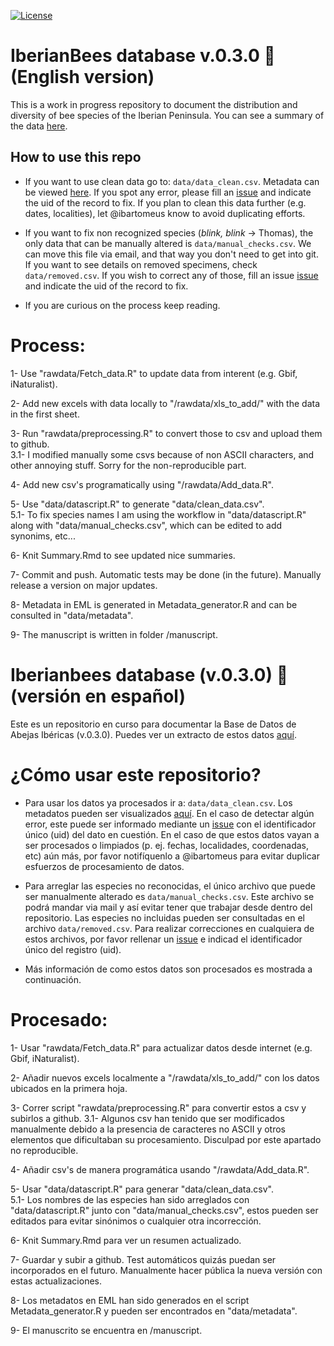 [![License](https://licensebuttons.net/l/by/4.0/80x15.png)](https://raw.githubusercontent.com/ibartomeus/IberianBees/master/LICENSE)

# IberianBees database v.0.3.0 :bee: (English version)

This is a work in progress repository to document the distribution and diversity of bee species of the Iberian Peninsula. You can see a summary of the data [here](https://github.com/ibartomeus/IberianBees/blob/master/Summary.md).   

## How to use this repo  

- If you want to use clean data go to: `data/data_clean.csv`. Metadata can be viewed [here](http://htmlpreview.github.io/?https://github.com/ibartomeus/IberianBees/blob/master/docs/index.html). If you spot any error, please fill an [issue](https://github.com/ibartomeus/IberianBees/issues) and indicate the uid of the record to fix. If you plan to clean this data further (e.g. dates, localities), let @ibartomeus know to avoid duplicating efforts.

- If you want to fix non recognized species (*blink, blink* -> Thomas), the only data that can be manually altered is `data/manual_checks.csv`. We can move this file via email, and that way you don't need to get into git. If you want to see details on removed specimens, check `data/removed.csv`. If you wish to correct any of those, fill an issue [issue](https://github.com/ibartomeus/IberianBees/issues) and indicate the uid of the record to fix. 

- If you are curious on the process keep reading.

# Process:

1- Use "rawdata/Fetch_data.R" to update data from interent (e.g. Gbif, iNaturalist).

2- Add new excels with data locally to "/rawdata/xls_to_add/" with the data in the first sheet.  

3- Run "rawdata/preprocessing.R" to convert those to csv and upload them to github.  
3.1- I modified manually some csvs because of non ASCII characters, and other annoying stuff. Sorry for the non-reproducible part.

4- Add new csv's programatically using "/rawdata/Add_data.R".

5- Use "data/datascript.R" to generate "data/clean_data.csv".  
5.1- To fix species names I am using the workflow in "data/datascript.R" along with "data/manual_checks.csv", which can be edited to add synonims, etc...  

6- Knit Summary.Rmd to see updated nice summaries.  

7- Commit and push. Automatic tests may be done (in the future). Manually release a version on major updates.

8- Metadata in EML is generated in Metadata_generator.R and can be consulted in "data/metadata".

9- The manuscript is written in folder /manuscript.

# Iberianbees database (v.0.3.0) :bee: (versión en español)

Este es un repositorio en curso para documentar la Base de Datos de Abejas Ibéricas (v.0.3.0). Puedes ver un extracto de estos datos [aquí](https://github.com/ibartomeus/IberianBees/blob/master/Summary.md).

# ¿Cómo usar este repositorio?

- Para usar los datos ya procesados ir a: `data/data_clean.csv`. Los metadatos pueden ser visualizados [aquí](http://htmlpreview.github.io/?https://github.com/ibartomeus/IberianBees/blob/master/docs/index.html). En el caso de detectar algún error, este puede ser informado mediante un [issue](https://github.com/ibartomeus/IberianBees/issues) con el identificador único (uid) del dato en cuestión. En el caso de que estos datos vayan a ser procesados o limpiados  (p. ej. fechas, localidades, coordenadas, etc) aún más, por favor notifíquenlo a @ibartomeus para evitar duplicar esfuerzos de procesamiento de datos.

- Para arreglar las especies no reconocidas, el único archivo que puede ser manualmente alterado es `data/manual_checks.csv`. Este archivo se podrá mandar via mail y así evitar tener que trabajar desde dentro del repositorio. Las especies no incluidas pueden ser consultadas en el archivo `data/removed.csv`. Para realizar correcciones en cualquiera de estos archivos, por favor rellenar un [issue](https://github.com/ibartomeus/IberianBees/issues) e indicad el identificador único del registro (uid).

- Más información de como estos datos son procesados es mostrada a continuación.

# Procesado:

1- Usar "rawdata/Fetch_data.R" para actualizar datos desde internet (e.g. Gbif, iNaturalist).

2- Añadir nuevos excels localmente a "/rawdata/xls_to_add/" con los datos ubicados en la primera hoja.  

3- Correr script "rawdata/preprocessing.R" para convertir estos a csv y subirlos a github. 
3.1- Algunos csv han tenido que ser modificados manualmente debido a la presencia de caracteres no ASCII y otros elementos que dificultaban su procesamiento. Disculpad por este apartado no reproducible.

4- Añadir csv's de manera programática usando "/rawdata/Add_data.R". 

5- Usar "data/datascript.R" para generar "data/clean_data.csv".  
5.1- Los nombres de las especies han sido arreglados con "data/datascript.R" junto con "data/manual_checks.csv", estos pueden ser editados para evitar sinónimos o cualquier otra incorrección.

6- Knit Summary.Rmd para ver un resumen actualizado.

7- Guardar y subir a github. Test automáticos quizás puedan ser incorporados en el futuro. Manualmente hacer pública la nueva versión con estas actualizaciones.

8- Los metadatos en EML han sido generados en el script Metadata_generator.R y pueden ser encontrados en "data/metadata".

9- El manuscrito se encuentra en /manuscript.

